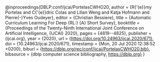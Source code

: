 @inproceedings{DBLP:conf/ijcai/PortelasCWHO20,
  author    = {R{\'{e}}my Portelas and
               C{\'{e}}dric Colas and
               Lilian Weng and
               Katja Hofmann and
               Pierre{-}Yves Oudeyer},
  editor    = {Christian Bessiere},
  title     = {Automatic Curriculum Learning For Deep {RL:} {A} Short Survey},
  booktitle = {Proceedings of the Twenty-Ninth International Joint Conference on
               Artificial Intelligence, {IJCAI} 2020},
  pages     = {4819--4825},
  publisher = {ijcai.org},
  year      = {2020},
  url       = {https://doi.org/10.24963/ijcai.2020/671},
  doi       = {10.24963/ijcai.2020/671},
  timestamp = {Mon, 20 Jul 2020 12:38:52 +0200},
  biburl    = {https://dblp.org/rec/conf/ijcai/PortelasCWHO20.bib},
  bibsource = {dblp computer science bibliography, https://dblp.org}
}